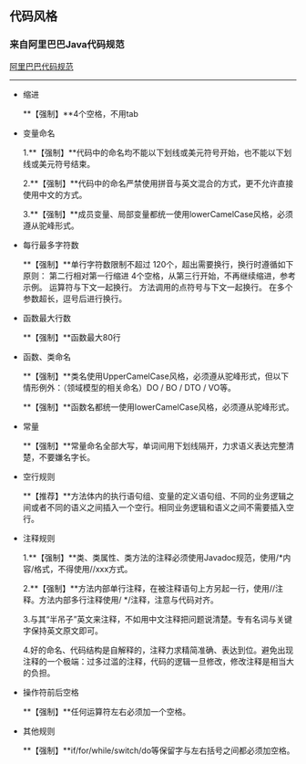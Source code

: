 ## 代码风格

### 来自阿里巴巴Java代码规范

[阿里巴巴代码规范](https://github.com/chjw8016/alibaba-java-style-guide)

---

- 缩进

  **【强制】**4个空格，不用tab

- 变量命名

  1.**【强制】**代码中的命名均不能以下划线或美元符号开始，也不能以下划线或美元符号结束。

  2.**【强制】**代码中的命名严禁使用拼音与英文混合的方式，更不允许直接使用中文的方式。

  3.**【强制】**成员变量、局部变量都统一使用lowerCamelCase风格，必须遵从驼峰形式。

- 每行最多字符数

  **【强制】**单行字符数限制不超过 120个，超出需要换行，换行时遵循如下原则：
  第二行相对第一行缩进 4个空格，从第三行开始，不再继续缩进，参考示例。
  运算符与下文一起换行。
  方法调用的点符号与下文一起换行。
  在多个参数超长，逗号后进行换行。

- 函数最大行数

  **【强制】**函数最大80行

- 函数、类命名

  **【强制】**类名使用UpperCamelCase风格，必须遵从驼峰形式，但以下情形例外：（领域模型的相关命名）DO / BO / DTO / VO等。

  **【强制】**函数名都统一使用lowerCamelCase风格，必须遵从驼峰形式。

- 常量

  **【强制】**常量命名全部大写，单词间用下划线隔开，力求语义表达完整清楚，不要嫌名字长。

- 空行规则

  **【推荐】**方法体内的执行语句组、变量的定义语句组、不同的业务逻辑之间或者不同的语义之间插入一个空行。相同业务逻辑和语义之间不需要插入空行。

- 注释规则

  1.**【强制】**类、类属性、类方法的注释必须使用Javadoc规范，使用/*内容/格式，不得使用//xxx方式。

  2.**【强制】**方法内部单行注释，在被注释语句上方另起一行，使用//注释。方法内部多行注释使用/ */注释，注意与代码对齐。

  3.与其“半吊子”英文来注释，不如用中文注释把问题说清楚。专有名词与关键字保持英文原文即可。

  4.好的命名、代码结构是自解释的，注释力求精简准确、表达到位。避免出现注释的一个极端：过多过滥的注释，代码的逻辑一旦修改，修改注释是相当大的负担。

- 操作符前后空格

  **【强制】**任何运算符左右必须加一个空格。

- 其他规则

  **【强制】**if/for/while/switch/do等保留字与左右括号之间都必须加空格。

  

  
